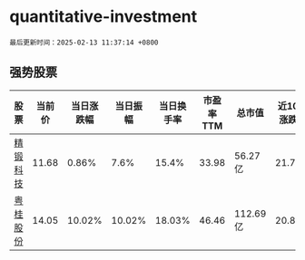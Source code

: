 # quantitative-investment

`最后更新时间：2025-02-13 11:37:14 +0800`

## 强势股票

|股票|当前价|当日涨跌幅|当日振幅|当日换手率|市盈率TTM|总市值|近10日涨跌幅|
|----|----|----|----|----|----|----|----|
|[精锻科技](https://xueqiu.com/S/SZ300258)|11.68|0.86%|7.6%|15.4%|33.98|56.27亿|21.79%|
|[粤桂股份](https://xueqiu.com/S/SZ000833)|14.05|10.02%|10.02%|18.03%|46.46|112.69亿|20.81%|
